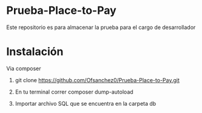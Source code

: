 # Prueba-Place-to-Pay
Este repositorio es para almacenar la prueba para el cargo de desarrollador

# Instalación

Via composer

1. git clone https://github.com/Ofsanchez0/Prueba-Place-to-Pay.git

2. En tu terminal correr composer dump-autoload

3. Importar archivo SQL que se encuentra en la carpeta db
